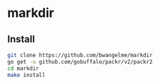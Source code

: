 markdir
=======

## Install

```bash
git clone https://github.com/bwangelme/markdir
go get -u github.com/gobuffalo/packr/v2/packr2
cd markdir
make install
```
